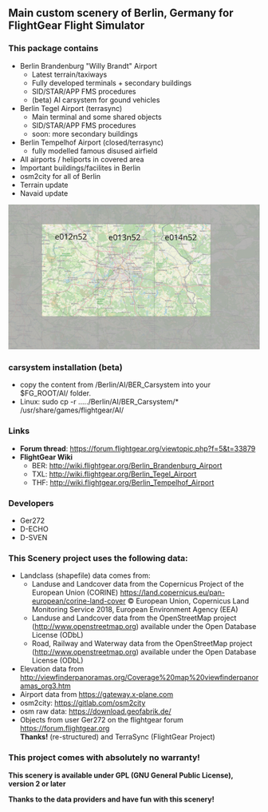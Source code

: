 
## Main custom scenery of Berlin, Germany for FlightGear Flight Simulator

### This package contains
* Berlin Brandenburg "Willy Brandt" Airport
	* Latest terrain/taxiways
	* Fully developed terminals + secondary buildings
	* SID/STAR/APP FMS procedures
	* (beta) AI carsystem for gound vehicles
* Berlin Tegel Airport (terrasync)
	* Main terminal and some shared objects
	* SID/STAR/APP FMS procedures
	* soon: more secondary buildings
* Berlin Tempelhof Airport (closed/terrasync)
	* fully modelled famous disused airfield
* All airports / heliports in covered area
* Important buildings/facilites in Berlin
* osm2city for all of Berlin
* Terrain update
* Navaid update

![Coverage](coverage.png)

### carsystem installation (beta)

* copy the content from /Berlin/AI/BER_Carsystem into your $FG_ROOT/AI/ folder.
* Linux: sudo cp -r ...../Berlin/AI/BER_Carsystem/* /usr/share/games/flightgear/AI/

### Links
* **Forum thread**:  https://forum.flightgear.org/viewtopic.php?f=5&t=33879 
* **FlightGear Wiki**
	* BER: http://wiki.flightgear.org/Berlin_Brandenburg_Airport
	* TXL: http://wiki.flightgear.org/Berlin_Tegel_Airport
	* THF: http://wiki.flightgear.org/Berlin_Tempelhof_Airport

### Developers
* Ger272
* D-ECHO
* D-SVEN

### This Scenery project uses the following data:
* Landclass (shapefile) data comes from: 
	* Landuse and Landcover data from the Copernicus Project of the European Union (CORINE) 
	https://land.copernicus.eu/pan-european/corine-land-cover © European Union, Copernicus Land Monitoring Service 2018, European Environment Agency (EEA) 
	* Landuse and Landcover data from the OpenStreetMap project 
	(http://www.openstreetmap.org) available under the Open Database License (ODbL) 
	* Road, Railway and Waterway data from the OpenStreetMap project 
	(http://www.openstreetmap.org) available under the Open Database License (ODbL) 
* Elevation data from 
	http://viewfinderpanoramas.org/Coverage%20map%20viewfinderpanoramas_org3.htm 
* Airport data from 
	https://gateway.x-plane.com
* osm2city:
	https://gitlab.com/osm2city
* osm raw data:
	https://download.geofabrik.de/
* Objects from user Ger272 on the flightgear forum https://forum.flightgear.org  
	**Thanks!** (re-structured) and TerraSync (FlightGear Project)

### This project comes with absolutely no warranty!

**This scenery is available under GPL (GNU General Public License), version 2 or later**

**Thanks to the data providers and have fun with this scenery!**
